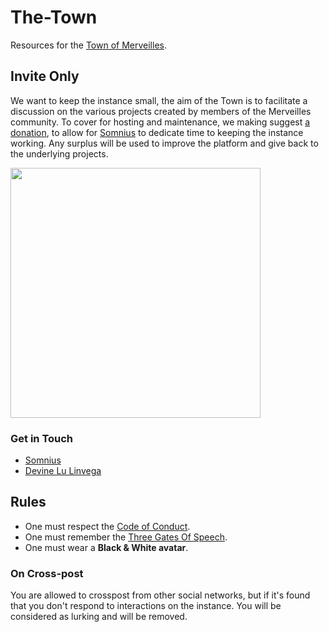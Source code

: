 # The-Town

Resources for the [Town of Merveilles](https://merveilles.town).

## Invite Only

We want to keep the instance small, the aim of the Town is to facilitate a discussion on the various projects created by members of the Merveilles community. To cover for hosting and maintenance, we making suggest [a donation](https://ko-fi.com/somnius), to allow for [Somnius](https://merveilles.town/@somnius) to dedicate time to keeping the instance working. Any surplus will be used to improve the platform and give back to the underlying projects.

<img src='https://raw.githubusercontent.com/Merveilles/The-Town/master/AUGMENT.jpg' width="400"/>

### Get in Touch

- [Somnius](https://merveilles.town/@somnius)
- [Devine Lu Linvega](https://merveilles.town/@neauoire)

## Rules

- One must respect the [Code of Conduct](https://github.com/merveilles/Resources/blob/master/CONDUCT.md).
- One must remember the [Three Gates Of Speech](http://wiki.xxiivv.com/Discourse).
- One must wear a **Black & White avatar**.

### On Cross-post

You are allowed to crosspost from other social networks, but if it's found that you don't respond to interactions on the instance. You will be considered as lurking and will be removed.